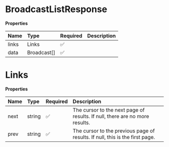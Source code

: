 # BroadcastListResponse

**Properties**

| Name  | Type        | Required | Description |
| :---- | :---------- | :------- | :---------- |
| links | Links       | ✅       |             |
| data  | Broadcast[] | ✅       |             |

# Links

**Properties**

| Name | Type   | Required | Description                                                                  |
| :--- | :----- | :------- | :--------------------------------------------------------------------------- |
| next | string | ✅       | The cursor to the next page of results. If null, there are no more results.  |
| prev | string | ✅       | The cursor to the previous page of results. If null, this is the first page. |
